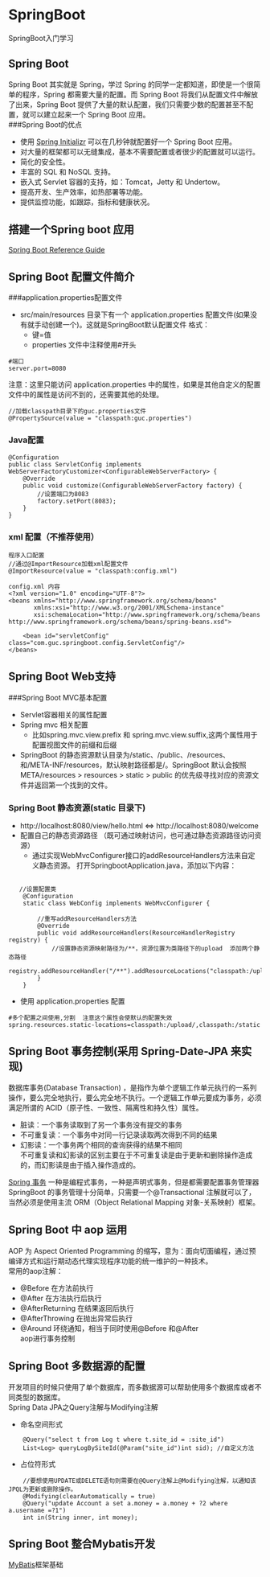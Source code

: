 # SpringBoot
SpringBoot入门学习

## Spring Boot 
Spring Boot 其实就是 Spring，学过 Spring 的同学一定都知道，即使是一个很简单的程序，Spring 都需要大量的配置。而 Spring Boot 将我们从配置文件中解放了出来，Spring Boot 提供了大量的默认配置，我们只需要少数的配置甚至不配置，就可以建立起来一个 Spring Boot 应用。  
###Spring Boot的优点  
* 使用 [Spring Initializr](https://start.spring.io/ ) 可以在几秒钟就配置好一个 Spring Boot 应用。
* 对大量的框架都可以无缝集成，基本不需要配置或者很少的配置就可以运行。
* 简化的安全性。
* 丰富的 SQL 和 NoSQL 支持。
* 嵌入式 Servlet 容器的支持，如：Tomcat，Jetty 和 Undertow。
* 提高开发、生产效率，如热部署等功能。
* 提供监控功能，如跟踪，指标和健康状况。

## 搭建一个Spring boot 应用
[Spring Boot Reference Guide](https://docs.spring.io/spring-boot/docs/2.0.4.RELEASE/reference/htmlsingle/#using-boot-dependency-management)

## Spring Boot 配置文件简介
###application.properties配置文件
* src/main/resources 目录下有一个 application.properties 配置文件(如果没有就手动创建一个)。这就是SpringBoot默认配置文件
格式：  
  * 键=值
  * properties 文件中注释使用#开头    
```
#端口
server.port=8080
```
注意：这里只能访问 application.properties 中的属性，如果是其他自定义的配置文件中的属性是访问不到的，还需要其他的处理。
```
//加载classpath目录下的guc.properties文件
@PropertySource(value = "classpath:guc.properties")
```
### Java配置
```
@Configuration
public class ServletConfig implements WebServerFactoryCustomizer<ConfigurableWebServerFactory> {
    @Override
    public void customize(ConfigurableWebServerFactory factory) {
        //设置端口为8083
        factory.setPort(8083);
    }
}
```
### xml 配置（不推荐使用）
```
程序入口配置
//通过@ImportResource加载xml配置文件
@ImportResource(value = "classpath:config.xml")

config.xml 内容
<?xml version="1.0" encoding="UTF-8"?>
<beans xmlns="http://www.springframework.org/schema/beans"
       xmlns:xsi="http://www.w3.org/2001/XMLSchema-instance"
       xsi:schemaLocation="http://www.springframework.org/schema/beans http://www.springframework.org/schema/beans/spring-beans.xsd">

    <bean id="servletConfig" class="com.guc.springboot.config.ServletConfig"/>
</beans>
```

## Spring Boot Web支持
###Spring Boot MVC基本配置
* Servlet容器相关的属性配置
* Spring mvc 相关配置
  *  比如spring.mvc.view.prefix 和 spring.mvc.view.suffix,这两个属性用于配置视图文件的前缀和后缀  
* SpringBoot 的静态资源默认目录为/static、/public、/resources、和/META-INF/resources，默认映射路径都是/。SpringBoot 默认会按照META/resources > resources > static > public 的优先级寻找对应的资源文件并返回第一个找到的文件。
### Spring Boot 静态资源(static 目录下)
* http://localhost:8080/view/hello.html  <=> http://localhost:8080/welcome
* 配置自己的静态资源路径 （既可通过映射访问，也可通过静态资源路径访问资源）
  * 通过实现WebMvcConfigurer接口的addResourceHandlers方法来自定义静态资源。 打开SpringbootApplication.java，添加以下内容：
```
  
   //设置配置类
	@Configuration
	static class WebConfig implements WebMvcConfigurer {

		//重写addResourceHandlers方法
		@Override
		public void addResourceHandlers(ResourceHandlerRegistry registry) {
			//设置静态资源映射路径为/**，资源位置为类路径下的upload  添加两个静态路径
			registry.addResourceHandler("/**").addResourceLocations("classpath:/upload/").addResourceLocations("classpath:/static/");
		}
	}
```
  * 使用 application.properties 配置
 ```
 #多个配置之间使用,分割  注意这个属性会使默认的配置失效
 spring.resources.static-locations=classpath:/upload/,classpath:/static
 ```
  ## Spring Boot 事务控制(采用 Spring-Date-JPA 来实现)
数据库事务(Database Transaction) ，是指作为单个逻辑工作单元执行的一系列操作，要么完全地执行，要么完全地不执行。一个逻辑工作单元要成为事务，必须满足所谓的 ACID（原子性、一致性、隔离性和持久性）属性。  
* 脏读：一个事务读取到了另一个事务没有提交的事务
* 不可重复读：一个事务中对同一行记录读取两次得到不同的结果
* 幻影读：一个事务两个相同的查询获得的结果不相同  
不可重复读和幻影读的区别主要在于不可重复读是由于更新和删除操作造成的，而幻影读是由于插入操作造成的。  

[Spring 事务](https://github.com/GuchaoGit/firstSpring.git) 一种是编程式事务，一种是声明式事务，但是都需要配置事务管理器  
SpringBoot 的事务管理十分简单，只需要一个@Transactional 注解就可以了，当然必须是使用主流 ORM（Object Relational Mapping 对象-关系映射）框架。

## Spring Boot 中 aop 运用
AOP 为 Aspect Oriented Programming 的缩写，意为：面向切面编程，通过预编译方式和运行期动态代理实现程序功能的统一维护的一种技术。  
常用的aop注解：  
* @Before 在方法前执行
* @After 在方法执行后执行
* @AfterReturning 在结果返回后执行
* @AfterThrowing 在抛出异常后执行
* @Around 环绕通知，相当于同时使用@Before 和@After  
aop进行事务控制

## Spring Boot 多数据源的配置
开发项目的时候只使用了单个数据库，而多数据源可以帮助使用多个数据库或者不同类型的数据库。  
Spring Data JPA之Query注解与Modifying注解
* 命名空间形式
```
    @Query("select t from Log t where t.site_id = :site_id")
    List<Log> queryLogBySiteId(@Param("site_id")int sid); //自定义方法
```
* 占位符形式
```
    //要想使用UPDATE或DELETE语句则需要在@Query注解上@Modifying注解，以通知该JPQL为更新或删除操作。
    @Modifying(clearAutomatically = true)
    @Query("update Account a set a.money = a.money + ?2 where a.username =?1")
    int in(String inner, int money);
```

## Spring Boot 整合Mybatis开发
[MyBatis](https://github.com/GuchaoGit/MyBatis.git)框架基础

